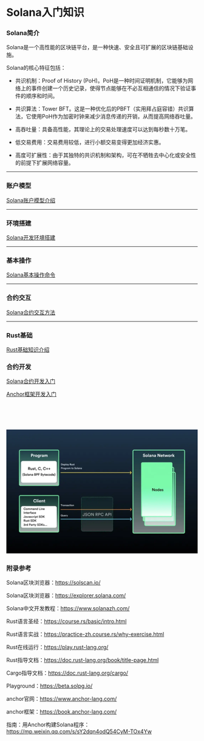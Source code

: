 # Solana入门知识

### Solana简介

Solana是一个高性能的区块链平台，是一种快速、安全且可扩展的区块链基础设施。

Solana的核心特征包括：

- 共识机制：Proof of History (PoH)。PoH是一种时间证明机制，它能够为网络上的事件创建一个历史记录，使得节点能够在不必互相通信的情况下验证事件的顺序和时间。

- 共识算法：Tower BFT。这是一种优化后的PBFT（实用拜占庭容错）共识算法，它使用PoH作为加密时钟来减少消息传递的开销，从而提高网络吞吐量。

- 高吞吐量：具备高性能，其理论上的交易处理速度可以达到每秒数十万笔。

- 低交易费用：交易费用较低，进行小额交易变得更加经济实惠。

- 高度可扩展性：由于其独特的共识机制和架构，可在不牺牲去中心化或安全性的前提下扩展网络容量。
  
---
### 账户模型

[Solana账户模型介绍](./docs/Solana账户模型介绍.md)

---
### 环境搭建

[Solana开发环境搭建](./docs/Solana开发环境搭建.md)

---
### 基本操作

[Solana基本操作命令](./docs/Solana基本操作命令.md)

---
### 合约交互

[Solana合约交互方法](./docs/Solana合约交互方法.md)

---
### Rust基础

[Rust基础知识介绍](./docs/Rust基础知识介绍.md)

### 合约开发

[Solana合约开发入门](./docs/Solana合约开发入门.md)

[Anchor框架开发入门](./docs/Anchor框架开发入门.md)

``````
``````
``````
``````
``````
``````
``````
``````
``````
``````



![image](./docs/image/链上程序开发工作流.png)

### 附录参考

Solana区块浏览器：https://solscan.io/

Solana区块浏览器：https://explorer.solana.com/

Solana中文开发教程：https://www.solanazh.com/

Rust语言圣经：https://course.rs/basic/intro.html

Rust语言实战：https://practice-zh.course.rs/why-exercise.html

Rust在线运行：https://play.rust-lang.org/

Rust指导文档：https://doc.rust-lang.org/book/title-page.html

Cargo指导文档：https://doc.rust-lang.org/cargo/

Playground：https://beta.solpg.io/

anchor官网：https://www.anchor-lang.com/

anchor框架：https://book.anchor-lang.com/

指南：用Anchor构建Solana程序：https://mp.weixin.qq.com/s/sY2dqn4odQ54CyM-TOx4Yw